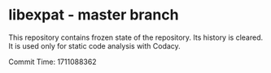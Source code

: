 # libexpat - master branch

This repository contains frozen state of the repository.
Its history is cleared. It is used only for static code
analysis with Codacy.

Commit Time: 1711088362